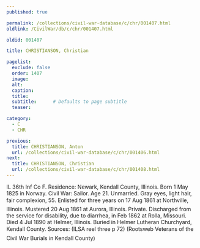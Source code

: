 ```yaml
---
published: true

permalink: /collections/civil-war-database/c/chr/001407.html
oldlink: /CivilWar/db/c/chr/001407.html

oldid: 001407

title: CHRISTIANSON, Christian

pagelist:
  exclude: false
  order: 1407
  image: 
  alt:
  caption:
  title:
  subtitle:      # Defaults to page subtitle
  teaser:

category: 
  - C 
  - CHR

previous:
  title: CHRISTIANSON, Anton
  url: /collections/civil-war-database/c/chr/001406.html  
next:
  title: CHRISTIANSON, Christian
  url: /collections/civil-war-database/c/chr/001408.html   
---
```

IL 36th Inf Co F. Residence: Newark, Kendall County, Illinois. Born 1 May 1825 in Norway. Civil War: Sailor. Age 21. Unmarried. Gray eyes, light hair, fair complexion, 5&#146;5&#148;. Enlisted for three years on 17 Aug 1861 at Northville, Illinois. Mustered 20 Aug 1861 at Aurora, Illinois. Private. Discharged from the service for disability, due to diarrhea, in Feb 1862 at Rolla, Missouri. Died 4 Jul 1890 at Helmer, Illinois. Buried in Helmer Lutheran Churchyard, Kendall County. Sources: (ILSA reel three p 72) (Rootsweb &#147;Veterans of the Civil War Burials in Kendall County&#148;)